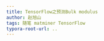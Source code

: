 ```yaml
---
title: TensorFlow之预测Bulk modulus
author: 赵旭山
tags: 随笔 matminer TensorFlow
typora-root-url: ..
---
```













